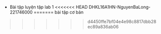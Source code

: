 - Bài tập luyện tập lab 1
<<<<<<< HEAD
DHKL16A1HN-NguyenBaLong-221746000
=======
bài tập cơ bản
>>>>>>> d4450ffe7bf04e4e98c8817dbb28ec89a836ab06
